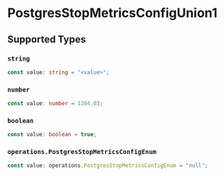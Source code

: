 # PostgresStopMetricsConfigUnion1


## Supported Types

### `string`

```typescript
const value: string = "<value>";
```

### `number`

```typescript
const value: number = 1284.03;
```

### `boolean`

```typescript
const value: boolean = true;
```

### `operations.PostgresStopMetricsConfigEnum`

```typescript
const value: operations.PostgresStopMetricsConfigEnum = "null";
```

